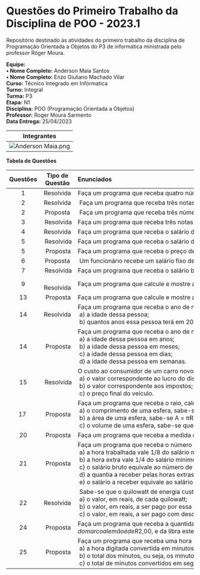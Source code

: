 # Questões do Primeiro Trabalho da Disciplina de POO - 2023.1

Repositório destinado às atividades do primeiro trabalho da disciplina de Programação Orientada a Objetos do P3 de informática ministrada pelo professor Róger Moura.

**Equipe:**
  <br>  **• Nome Completo:** Anderson Maia Santos
  <br>  **• Nome Completo:** Enzo Giuliano Machado Vilar 
<br> **Curso:** Técnico Integrado em Infórmatica
<br> **Turno:** Integral
<br> **Turma:** P3
<br> **Etapa:** N1
<br> **Disciplina:** POO (Programação Orientada a Objetos)
<br> **Professor:** Roger Moura Sarmento
<br> **Data Entrega:** 25/04/2023
<br>

| Integrantes |
| :-----------: |
| ![Anderson Maia.png](https://user-images.githubusercontent.com/124885820/223561276-7331792c-6207-484a-a3a7-6cc69ddc0e60.png) | 



**Tabela de Questões**

| Questões   | Tipo de Questão | Enunciados  |
| :-----------: | :-------------: | :----------- |
| 1 | Resolvida | Faça um programa que receba quatro números inteiros, calcule e mostre a soma desses números.|
| 2 | Resolvida | Faça um programa que receba três notas, calcule e mostre a média aritmética entre elas. | 
| 2 | Proposta | Faça um programa que receba três números, calcule e mostre a multiplicação desses números. | 
| 3 | Resolvida |Faça um programa que receba três notas e seus respectivos pesos, calcule e mostre a média ponderada dessas notas. |  
| 4 | Resolvida |Faça um programa que receba o salário de um funcionário, calcule e mostre o novo salário, sabendo-se que este sofreu um aumento de 25%. |  
| 5 | Resolvida |Faça um programa que receba o salário de um funcionário e o percentual de aumento, calcule e mostre o valor de aumento e o novo salário. | 
| 5 | Proposta |Faça um programa que receba o preço de um produto, calcule e mostre o novo preço, sabendo-se que este sofreu um desconto de 10%. |
| 6 | Proposta | Um funcionário recebe um salário fixo de 4% de comissão sobre as vendas. Faça um programa que receba o salário fixo de um funcionário e o valor de suas vendas, calcule e mostre a comissão e o salário final do funcionário. |   
| 7 | Resolvida |Faça um programa que receba o salário base de um funcionário, calcule e mostre o seu salário a receber, sabendo-se que esse funcionário tem gratificação de R$50,00 e paga imposto de 10% sobre o salário-base. |  
| 9 |  Resolvida |Faça um programa que calcule e mostre a área de um triângulo. Sabe-se que Área = (base * altura)/2. | 
| 13 | Proposta |Faça um programa que calcule e mostre a tabuada de um número digitado pelo usuário. |   
| 14 | Resolvida | Faça um programa que receba o ano de nascimento de uma pessoa e o ano atual, calcule e mostre: <br> a) a idade dessa pessoa;‎ <br> b) quantos anos essa pessoa terá em 2005. | 
| 14 | Proposta |Faça um programa que receba o ano de nascimento de uma pessoa e o ano atual, calcule e mostre: <br> a) a idade dessa pessoa em anos; <br> b) a idade dessa pessoa em meses; <br> c) a idade dessa pessoa em dias; <br> d) a idade dessa pessoa em semanas. |  
| 15 | Resolvida |O custo ao consumidor de um carro novo é a soma do preço de fábrica com o percentual de lucro do distribuidor e dos impostos aplicados ao preço de fábrica. Faça um programa que receba o preço de fábrica de um veículo, o percentual de lucro do distribuidor e o percentual de impostos. Calcule e mostre: <br> a) o valor correspondente ao lucro do distribuidor; <br> b) o valor correspondente aos impostos; <br> c) o preço final do veículo. 
| 17 | Proposta |Faça um programa que receba o raio, calcule e mostre: <br> a) o comprimento de uma esfera, sabe-se que C = 2πR; <br> b) a área de uma esfera, sabe-se A = πR²; <br> c) o volume de uma esfera, sabe-se que V = 4/3πR³.|  
| 20 | Proposta |Faça um programa que receba a medida do ângulo formado por uma escada apoiada no chão e a distância que a escada está da parede. Calcule e mostre a medida da escada para que se possa alcançar a ponta da escada. |
| 21 | Proposta |Faça um programa que receba o número de horas trabalhadas, o valor do salário mínimo e o número de horas extras trabalhadas. Calcule e mostre o salário a receber seguindo as regras a seguir: <br> a) a hora trabalhada vale 1/8 do salário mínimo; <br> b) a hora extra vale 1/4 do salário mínimo; <br> c) o salário bruto equivale ao número de horas trabalhadas multiplicado pelo valor da hora trabalhada; <br> d) a quantia a receber pelas horas extras equivale ao número de horas extras trabalhadas multiplicado pelo valor da hora extra; <br> e) o salário a receber equivale ao salário bruto mais a quantia a receber pelas horas extras.  |
| 22 | Resolvida | Sabe-se que o quilowatt de energia custa um quinto do salário mínimo. Faça um programa que receba o valor do salário mínimo e a quantidade de quilowatts consumida por uma residência. Calcule e mostre: <br> a) o valor, em reais, de cada quilowatt; <br> b) o valor, em reais, a ser pago por essa residência; <br> c) o valor, em reais, a ser pago com desconto de 15%. | 
| 24 | Proposta |Faça um programa que receba a quantidade de dinheiro em reais que uma pessoa que vai viajar possui. Essa pessoa vai passar por vários países e precisa converter seu dinheiro em dólares, marco alemão e libra esterlina. Sabe-se que a cotação do dólar é de R$1,80, do marco alemão é de R$2,00, e da libra esterlina é de R$1,57. O programa deve fazer a conversão e mostrá-las. | 
 | 25 | Proposta |Faça um programa que receba uma hora (uma variável para hora e outra para minutos), calcule e mostre: <br> a) a hora digitada convertida em minutos; <br> b) o total dos minutos, ou seja, os minutos digitados mais a conversão anterior; <br> c) o total de minutos convertidos em segundos. |
